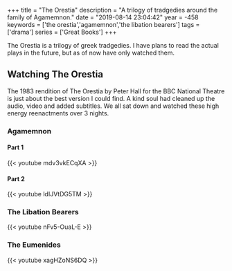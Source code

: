 +++
title = "The Orestia"
description = "A trilogy of tradgedies around the family of Agamemnon."
date = "2019-08-14 23:04:42"
year = -458
keywords = ['the orestia','agamemnon','the libation bearers']
tags = ['drama']
series = ['Great Books']
+++

The Orestia is a trilogy of greek tradgedies. I have plans to read the actual
plays in the future, but as of now have only watched them.

## Watching The Orestia

The 1983 rendition of The Orestia by Peter Hall for the BBC National Theatre
is just about the best version I could find. A kind soul had cleaned up the
audio, video and added subtitles. We all sat down and watched these high
energy reenactments over 3 nights.

### Agamemnon

#### Part 1

{{< youtube mdv3vkECqXA >}}

#### Part 2

{{< youtube ldIJVtDG5TM >}}

### The Libation Bearers

{{< youtube nFv5-OuaL-E >}}

### The Eumenides

{{< youtube xagHZoNS6DQ >}}
